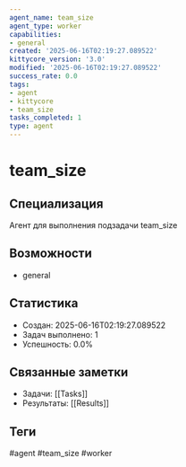 ```yaml
---
agent_name: team_size
agent_type: worker
capabilities:
- general
created: '2025-06-16T02:19:27.089522'
kittycore_version: '3.0'
modified: '2025-06-16T02:19:27.089522'
success_rate: 0.0
tags:
- agent
- kittycore
- team_size
tasks_completed: 1
type: agent
---
```


# team_size

## Специализация
Агент для выполнения подзадачи team_size

## Возможности
- general

## Статистика
- Создан: 2025-06-16T02:19:27.089522
- Задач выполнено: 1
- Успешность: 0.0%

## Связанные заметки
- Задачи: [[Tasks]]
- Результаты: [[Results]]

## Теги
#agent #team_size #worker
